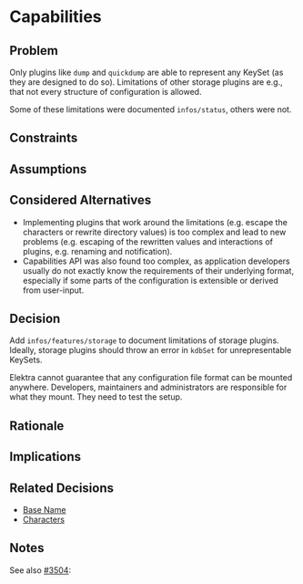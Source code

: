 # Capabilities

## Problem

Only plugins like `dump` and `quickdump` are able to represent any KeySet
(as they are designed to do so). Limitations of other storage plugins are
e.g., that not every structure of configuration is allowed.

Some of these limitations were documented `infos/status`, others were not.

## Constraints

## Assumptions

## Considered Alternatives

- Implementing plugins that work around the limitations
  (e.g. escape the characters or rewrite directory values)
  is too complex and lead to new problems (e.g. escaping of
  the rewritten values and interactions of plugins, e.g.
  renaming and notification).
- Capabilities API was also found too complex, as application
  developers usually do not exactly know the requirements
  of their underlying format, especially if some parts
  of the configuration is extensible or derived from user-input.

## Decision

Add `infos/features/storage` to document limitations of storage plugins.
Ideally, storage plugins should throw an error in `kdbSet` for
unrepresentable KeySets.

Elektra cannot guarantee that any configuration file format can
be mounted anywhere.
Developers, maintainers and administrators are responsible for what
they mount. They need to test the setup.

## Rationale

## Implications

## Related Decisions

- [Base Name](base_name.md)
- [Characters](characters.md)

## Notes

See also [#3504](https://issues.libelektra.org/3504):
